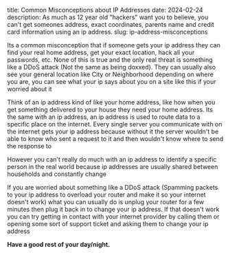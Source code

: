 title: Common Misconceptions about IP Addresses
date: 2024-02-24
description: As much as 12 year old "hackers" want you to believe, you can't get someones address, exact coordinates, parents name and credit card information using an ip address.
slug: ip-address-misconceptions

Its a common misconception that if someone gets your ip address they can find your real home address, get your exact location, hack all your passwords, etc. None of this is true and the only real threat is something like a DDoS attack (Not the same as being doxxed). They can usually also see your general location like City or Neighborhood depending on where you are, you can see what your ip says about you on a site like this if your worried about it

Think of an ip address kind of like your home address, like how when you get something delivered to your house they need your home address. Its the same with an ip address, an ip address is used to route data to a specific place on the internet. Every single server you communicate with on the internet gets your ip address because without it the server wouldn't be able to know who sent a request to it and then wouldn't know where to send the response to

However you can't really do much with an ip address to identify a specific person in the real world because ip addresses are usually shared between households and constantly change

If you are worried about something like a DDoS attack (Spamming packets to your ip address to overload your router and make it so your internet doesn't work) what you can usually do is unplug your router for a few minutes then plug it back in to change your ip address. If that doesn't work you can try getting in contact with your internet provider by calling them or opening some sort of support ticket and asking them to change your ip address

**Have a good rest of your day/night.**